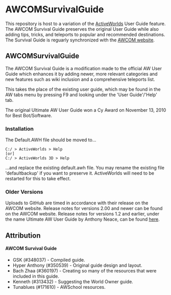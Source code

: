 AWCOMSurvivalGuide
===================
This repository is host to a variation of the [ActiveWorlds](https://www.activeworlds.com/index.html) User Guide feature. The AWCOM Survival Guide preserves the original User Guide while also adding tips, tricks, and teleports to popular and recommended destinations. The Survival Guide is reguarly synchronized with the [AWCOM website](http://awcom.me).

AWCOMSurvivalGuide
-------------------

The AWCOM Survival Guide is a modification made to the official AW User Guide which enhances it by adding newer, more relevant categories and new features such as wiki inclusion and a comprehensive teleports list. 

This takes the place of the existing user guide, which may be found in the AW tabs menu by pressing F9 and looking under the 'User Guide'/'Help' tab.

The original Ultimate AW User Guide won a Cy Award on November 13, 2010 for Best Bot/Software.

### Installation

The Default.AWH file should be moved to...

    C:/ > ActiveWorlds > Help
    [or]
    C:/ > ActiveWorlds 3D > Help
    
...and replace the existing default.awh file.  You may rename the existing file 'defaultbackup' if you want to preserve it.  ActiveWorlds will need to be restarted for this to take effect.


### Older Versions

Uploads to GitHub are timed in accordance with their release on the AWCOM website. Release notes for versions 2.00 and newer can be found on the AWCOM website. Release notes for versions 1.2 and earlier, under the name Ultimate AW User Guide by Anthony Neace, can be found [here](https://github.com/AnthonyNeace/AWUserGuideUtilities).


Attribution
-----------

#### AWCOM Survival Guide

* GSK (#348037) - Compiled guide.
* Hyper Anthony (#350539) - Original guide design and layout.
* Bach Zhaa (#360197) - Creating so many of the resources that were included in this guide.
* Kenneth (#313432) - Suggesting the World Owner guide.
* Tunablues (#171610) - AWSchool resources.
